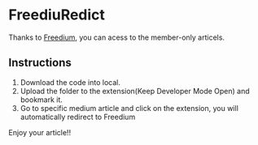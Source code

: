 # FreediuRedict
Thanks to [Freedium](https://github.com/Freedium-cfd), you can acess to the member-only articels. 

## Instructions
1. Download the code into local.
2. Upload the folder to the extension(Keep Developer Mode Open) and bookmark it.
3. Go to specific medium article and click on the extension, you will automatically redirect to Freedium

Enjoy your article!!
